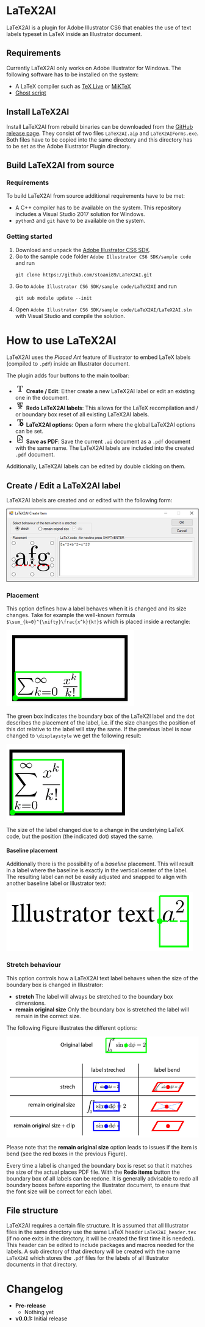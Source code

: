 # LaTeX2AI
LaTeX2AI is a plugin for Adobe Illustrator CS6 that enables the use of text labels typeset in LaTeX inside an Illustrator document.

## Requirements
Currently LaTeX2AI only works on Adobe Illustrator for Windows.
The following software has to be installed on the system:
- A LaTeX compiler such as [TeX Live](https://www.tug.org/texlive) or [MiKTeX](https://miktex.org)
- [Ghost script](https://www.ghostscript.com)

## Install LaTeX2AI
Install LaTeX2AI from rebuild binaries can be downloaded from the [GitHub release page](https://github.com/stoani89/LaTeX2AI/releases).
They consist of two files `LaTeX2AI.aip` and `LaTeX2AIForms.exe`.
Both files have to be copied into the same directory and this directory has to be set as the Adobe Illustrator Plugin directory.

## Build LaTeX2AI from source

### Requirements
To build LaTeX2AI from source additional requirements have to be met:
- A C++ compiler has to be available on the system. This repository includes a Visual Studio 2017 solution for Windows.
- `python3` and `git` have to be available on the system.

### Getting started
1. Download and unpack the [Adobe Illustrator CS6 SDK](http://download.macromedia.com/pub/developer/illustrator/sdk/AI_CS6_SDK_Win_682.6.1.zip).
1. Go to the sample code folder `Adobe Illustrator CS6 SDK/sample code` and run
	```
	git clone https://github.com/stoani89/LaTeX2AI.git
	```
1. Go to `Adobe Illustrator CS6 SDK/sample code/LaTeX2AI` and run
	```
	git sub module update --init
	```
1. Open `Adobe Illustrator CS6 SDK/sample code/LaTeX2AI/LaTeX2AI.sln` with Visual Studio and compile the solution.


# How to use LaTeX2AI
LaTeX2AI uses the *Placed Art* feature of Illustrator to embed LaTeX labels (compiled to `.pdf`) inside an Illustrator document.

The plugin adds four buttons to the main toolbar:

- ![Create / Edit](/l2a/resources/create_light.png?raw=true "Create / Edit") **Create / Edit**: Either create a new LaTeX2AI label or edit an existing one in the document.
- ![Redo items](/l2a/resources/redo_light.png?raw=true "Redo labels") **Redo LaTeX2AI labels**: This allows for the LaTeX recompilation and / or boundary box reset of all existing LaTeX2AI labels.
- ![LaTeX2AI options](/l2a/resources/options_light.png?raw=true "LaTeX2AI options") **LaTeX2AI options**: Open a form where the global LaTeX2AI options can be set.
- ![Save document as PDF](/l2a/resources/save_as_pdf_light.png?raw=true "Save document as PDF") **Save as PDF**: Save the current `.ai` document as a `.pdf` document with the same name. The LaTeX2AI labels are included into the created `.pdf` document.

Additionally, LaTeX2AI labels can be edited by double clicking on them.

## Create / Edit a LaTeX2AI label
LaTeX2AI labels are created and or edited with the following form:

![Create / Edit](/doc/create-edit.png?raw=true "The LaTeX2aI Create / Edit form")

### Placement
This option defines how a label behaves when it is changed and its size changes.
Take for example the well-known formula `$\sum_{k=0}^{\nifty}\frac{x^k}{k!}$` which is placed inside a rectangle:

![Placement small](/doc/placement_small.png?raw=true)

The green box indicates the boundary box of the LaTeX2I label and the dot describes the placement of the label, i.e. if the size changes the position of this dot relative to the label will stay the same.
If the previous label is now changed to `\displaystyle` we get the following result:

![Placement large](/doc/placement_large.png?raw=true)

The size of the label changed due to a change in the underlying LaTeX code, but the position (the indicated dot) stayed the same.

#### Baseline placement
Additionally there is the possibility of a *baseline* placement.
This will result in a label where the baseline is exactly in the vertical center of the label.
The resulting label can not be easily adjusted and snapped to align with another baseline label or Illustrator text:

![Placement baseline](/doc/placement_baseline.png?raw=true)

### Stretch behaviour
This option controls how a LaTeX2AI text label behaves when the size of the boundary box is changed in Illustrator:

- **stretch** The label will always be stretched to the boundary box dimensions.
- **remain original size** Only the boundary box is stretched the label will remain in the correct size.

The following Figure illustrates the different options:

![Stretched labels](/doc/stretched_labels.png?raw=true)

Please note that the **remain original size** option leads to issues if the item is bend (see the red boxes in the previous Figure).

Every time a label is changed the boundary box is reset so that it matches the size of the actual places PDF file.
With the **Redo items** button the boundary box of all labels can be redone.
It is generally advisable to redo all boundary boxes before exporting the Illustrator document, to ensure that the font size will be correct for each label.

## File structure
LaTeX2AI requires a certain file structure.
It is assumed that all Illustrator files in the same directory use the same LaTeX header `LaTeX2AI_header.tex` (if no one exits in the directory, it will be created the first time it is needed).
This header can be edited to include packages and macros needed for the labels.
A sub directory of that directory will be created with the name `LaTeX2AI` which stores the `.pdf` files for the labels of all Illustrator documents in that directory.


# Changelog
- **Pre-release**
    - Nothing yet
- **v0.0.1:** Initial release
